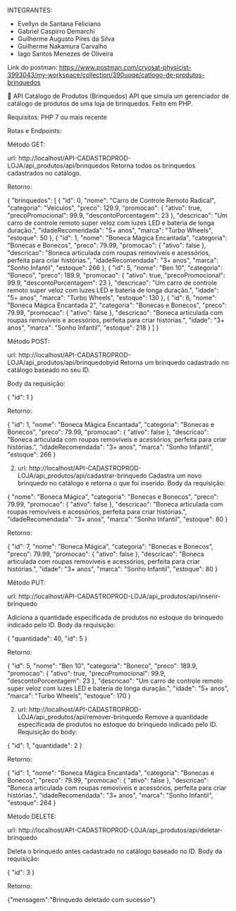 INTEGRANTES:
- Evellyn de Santana Feliciano
- Gabriel Caspirro Demarchi
- Guilherme Augusto Pires da Silva
- Guilherme Nakamura Carvalho
- Iago Santos Menezes de Oliveira


Link do postman:
https://www.postman.com/cryosat-physicist-3993043/my-workspace/collection/390uoqe/catlogo-de-produtos-brinquedos

🚀 API Catálogo de Produtos (Brinquedos)
API que simula um gerenciador de catálogo de produtos de uma loja de brinquedos. Feito em PHP.

Requisitos: PHP 7 ou mais recente

Rotas e Endpoints:

Método GET:

url: http://localhost/API-CADASTROPROD-LOJA/api_produtos/api/brinquedos
 Retorna todos os brinquedos cadastrados no catálogo.

Retorno:

{
    "brinquedos": [
        {
            "id": 0,
            "nome": "Carro de Controle Remoto Radical",
            "categoria": "Veículos",
            "preco": 129.9,
            "promocao": {
                "ativo": true,
                "precoPromocional": 99.9,
                "descontoPorcentagem": 23
            },
            "descricao": "Um carro de controle remoto super veloz com luzes LED e bateria de longa duração.",
            "idadeRecomendada": "5+ anos",
            "marca": "Turbo Wheels",
            "estoque": 50
        },
        {
            "id": 1,
            "nome": "Boneca Mágica Encantada",
            "categoria": "Bonecas e Bonecos",
            "preco": 79.99,
            "promocao": {
                "ativo": false
            },
            "descricao": "Boneca articulada com roupas removíveis e acessórios, perfeita para criar histórias.",
            "idadeRecomendada": "3+ anos",
            "marca": "Sonho Infantil",
            "estoque": 266
        },
        {
            "id": 5,
            "nome": "Ben 10",
            "categoria": "Boneco",
            "preco": 189.9,
            "promocao": {
                "ativo": true,
                "precoPromocional": 99.9,
                "descontoPorcentagem": 23
            },
            "descricao": "Um carro de controle remoto super veloz com luzes LED e bateria de longa duração.",
            "idade": "5+ anos",
            "marca": "Turbo Wheels",
            "estoque": 130
        },
        {
            "id": 6,
            "nome": "Boneca Mágica Encantada 2",
            "categoria": "Bonecas e Bonecos",
            "preco": 79.99,
            "promocao": {
                "ativo": false
            },
            "descricao": "Boneca articulada com roupas removíveis e acessórios, perfeita para criar histórias.",
            "idade": "3+ anos",
            "marca": "Sonho Infantil",
            "estoque": 218
        }
    ]
}


Método POST:

url: http://localhost/API-CADASTROPROD-LOJA/api_produtos/api/brinquedobyid
 Retorna um brinquedo cadastrado no catálogo baseado no seu ID.

Body da requisição:

{
    "id": 1
}


Retorno:

{
    "id": 1,
    "nome": "Boneca Mágica Encantada",
    "categoria": "Bonecas e Bonecos",
    "preco": 79.99,
    "promocao": {
        "ativo": false
    },
    "descricao": "Boneca articulada com roupas removíveis e acessórios, perfeita para criar histórias.",
    "idadeRecomendada": "3+ anos",
    "marca": "Sonho Infantil",
    "estoque": 266
}


2. url: http://localhost/API-CADASTROPROD-LOJA/api_produtos/api/cadastrar-brinquedo
Cadastra um novo brinquedo no catálogo e retorna o que foi inserido.
Body da requisição:

{
    "nome": "Boneca Mágica",
    "categoria": "Bonecas e Bonecos",
    "preco": 79.99,
    "promocao": {
        "ativo": false
    },
    "descricao": "Boneca articulada com roupas removíveis e acessórios, perfeita para criar histórias.",
    "idadeRecomendada": "3+ anos",
    "marca": "Sonho Infantil",
    "estoque": 80
}

Retorno:

{
    "id": 7,
    "nome": "Boneca Mágica",
    "categoria": "Bonecas e Bonecos",
    "preco": 79.99,
    "promocao": {
        "ativo": false
    },
    "descricao": "Boneca articulada com roupas removíveis e acessórios, perfeita para criar histórias.",
    "idade": "3+ anos",
    "marca": "Sonho Infantil",
    "estoque": 80
}


Método PUT:

url: http://localhost/API-CADASTROPROD-LOJA/api_produtos/api/inserir-brinquedo

Adiciona a quantidade especificada de produtos no estoque do brinquedo indicado pelo ID.
Body da requisição:

{
    "quantidade": 40,
    "id": 5
}


Retorno:

{
    "id": 5,
    "nome": "Ben 10",
    "categoria": "Boneco",
    "preco": 189.9,
    "promocao": {
        "ativo": true,
        "precoPromocional": 99.9,
        "descontoPorcentagem": 23
    },
    "descricao": "Um carro de controle remoto super veloz com luzes LED e bateria de longa duração.",
    "idade": "5+ anos",
    "marca": "Turbo Wheels",
    "estoque": 170
}


2. url: http://localhost/API-CADASTROPROD-LOJA/api_produtos/api/remover-brinquedo
Remove a quantidade especificada de produtos no estoque do brinquedo indicado pelo ID.
Requisição do body:

{
    "id": 1,
    "quantidade": 2
}


Retorno:

{
    "id": 1,
    "nome": "Boneca Mágica Encantada",
    "categoria": "Bonecas e Bonecos",
    "preco": 79.99,
    "promocao": {
        "ativo": false
    },
    "descricao": "Boneca articulada com roupas removíveis e acessórios, perfeita para criar histórias.",
    "idadeRecomendada": "3+ anos",
    "marca": "Sonho Infantil",
    "estoque": 264
}


Método DELETE:

url: http://localhost/API-CADASTROPROD-LOJA/api_produtos/api/deletar-brinquedo

Deleta o brinquedo antes cadastrado no catálogo baseado no ID.
Body da requisição:

{
    "id": 3
}


Retorno:

{"mensagem":"Brinquedo deletado com sucesso"}




